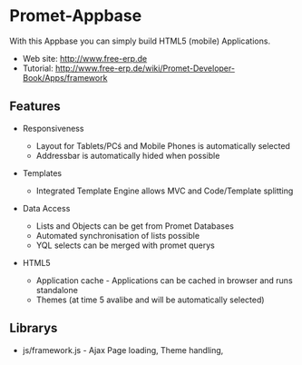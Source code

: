 Promet-Appbase
==============

With this Appbase you can simply build HTML5 (mobile) Applications.

* Web site: http://www.free-erp.de
* Tutorial: http://www.free-erp.de/wiki/Promet-Developer-Book/Apps/framework

Features
--------

- Responsiveness
  - Layout for Tablets/PCś and Mobile Phones is automatically selected
  - Addressbar is automatically hided when possible

- Templates
  - Integrated Template Engine allows MVC and Code/Template splitting

- Data Access
  - Lists and Objects can be get from Promet Databases
  - Automated synchronisation of lists possible
  - YQL selects can be merged with promet querys

- HTML5
  - Application cache - Applications can be cached in browser and runs standalone
  - Themes (at time 5 avalibe and will be automatically selected)

Librarys
--------

- js/framework.js - Ajax Page loading, Theme handling,
